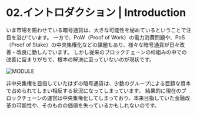 # 02.イントロダクション | Introduction

いま市場を賑わせている暗号通貨は、大きな可能性を秘めているということで注目を浴びています。
一方で、PoW（Proof of Work）の電力消費問題や、PoS（Proof of Stake）の中央集権化などの課題もあり、様々な暗号通貨が日々改善・改良に勤しんでいます。 
しかし従来のブロックチェーンの枠組みの中での改善に留まりがちで、根本の解決に至っていないのが現状です。

<img src="{{ site.baseurl }}/images/logo.png" alt="MODULE" style="max-width:200px" />

非中央集権を目指していたはずの暗号通貨は、少数のグループによる巨額な資本で占められてしまい相反する状況になってしまっています。 
結果的に現在のブロックチェーンの運営は中央集権化してしまっており、本来目指していた金融改革の可能性や、そのものの価値を失っているかもしれないのです。